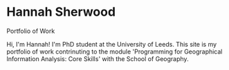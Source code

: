 # Hannah Sherwood 
Portfolio of Work 

Hi, I'm Hannah! I'm PhD student at the University of Leeds.
This site is my portfolio of work contrinuting to the module 'Programming for Geographical Information Analysis: Core Skills' with the School of Geography.
